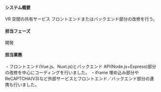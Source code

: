 #### システム概要

VR 空間の共有サービス
フロントエンドまたはバックエンド部分の改修を行う。

#### 担当フェーズ

開発

#### 担当業務

・フロントエンド(Vue.js、Nuxt.js)とバックエンド API(Node.js+Express)部分の改修を中心にコーディングを行いました。
・iframe 埋め込み部分や ReCAPTCHA(V3)など外部サービスとフロントエンド／バックエンド部分の連携も行いました。
